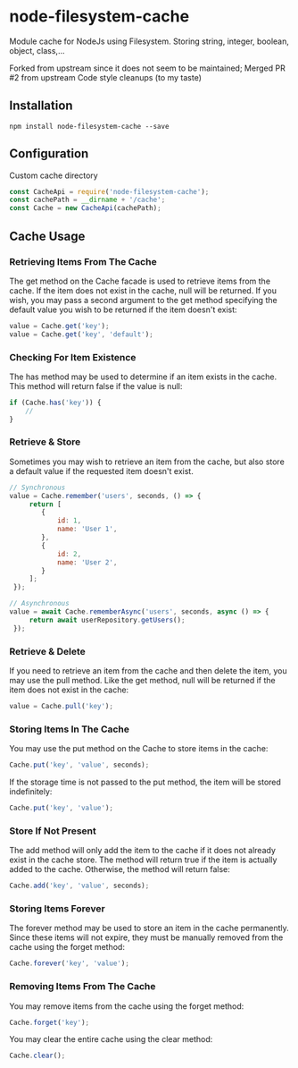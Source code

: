 # node-filesystem-cache

Module cache for NodeJs using Filesystem. Storing string, integer, boolean, object, class,...

Forked from upstream since it does not seem to be maintained;
Merged PR #2 from upstream
Code style cleanups (to my taste)

## Installation

```shell
npm install node-filesystem-cache --save
```

## Configuration

Custom cache directory

```js
const CacheApi = require('node-filesystem-cache');
const cachePath = __dirname + '/cache';
const Cache = new CacheApi(cachePath);
```

## Cache Usage

### Retrieving Items From The Cache

The get method on the Cache facade is used to retrieve items from the cache. If the item does not exist in the cache, null will be returned. If you wish, you may pass a second argument to the get method specifying the default value you wish to be returned if the item doesn't exist:

```js
value = Cache.get('key');
value = Cache.get('key', 'default');
```

### Checking For Item Existence

The has method may be used to determine if an item exists in the cache. This method will return false if the value is null:

```js
if (Cache.has('key')) {
    //
}
```

### Retrieve & Store

Sometimes you may wish to retrieve an item from the cache, but also store a default value if the requested item doesn't exist.

```js
// Synchronous
value = Cache.remember('users', seconds, () => {
     return [
        {
            id: 1,
            name: 'User 1',
        },
        {
            id: 2,
            name: 'User 2',
        }
     ];
 });

// Asynchronous
value = await Cache.rememberAsync('users', seconds, async () => {
     return await userRepository.getUsers();
 });
```

### Retrieve & Delete

If you need to retrieve an item from the cache and then delete the item, you may use the pull method. Like the get method, null will be returned if the item does not exist in the cache:

```js
value = Cache.pull('key');
```

### Storing Items In The Cache

You may use the put method on the Cache to store items in the cache:

```js
Cache.put('key', 'value', seconds);
```

If the storage time is not passed to the put method, the item will be stored indefinitely:

```js
Cache.put('key', 'value');
```

### Store If Not Present

The add method will only add the item to the cache if it does not already exist in the cache store. The method will return true if the item is actually added to the cache. Otherwise, the method will return false:

```js
Cache.add('key', 'value', seconds);
```

### Storing Items Forever

The forever method may be used to store an item in the cache permanently. Since these items will not expire, they must be manually removed from the cache using the forget method:

```js
Cache.forever('key', 'value');
```

### Removing Items From The Cache

You may remove items from the cache using the forget method:

```js
Cache.forget('key');
```

You may clear the entire cache using the clear method:

```js
Cache.clear();
```
